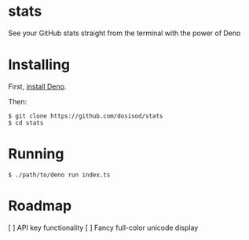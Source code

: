 # stats

See your GitHub stats straight from the terminal with the power of Deno

# Installing

First, [install Deno](https://deno.land/).

Then:

```
$ git clone https://github.com/dosisod/stats
$ cd stats
```

# Running

```
$ ./path/to/deno run index.ts
```

# Roadmap

[ ] API key functionality
[ ] Fancy full-color unicode display
